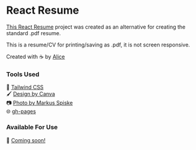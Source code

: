# React Resume

[This React Resume](https://ariccioppox.github.io/os-resume) project was created as an alternative for creating the standard .pdf resume.

This is a resume/CV for printing/saving as .pdf, it is not screen responsive.

Created with ☕ by [Alice](https://github.com/ariccioppox)

### Tools Used

🎨 [Tailwind CSS](https://tailwindcss.com/)<br/>
🖌️ [Design by Canva](https://www.canva.com/templates/EAFHaCaWjS4-developer-cv-resume-design-template/)<br/>
📷 [Photo by Markus Spiske](https://www.pexels.com/photo/black-and-white-quote-print-225250/)<br/>
🌐 [gh-pages](https://github.com/gitname/react-gh-pages)<br/>

### Available For Use

🚀 [Coming soon!](https://)